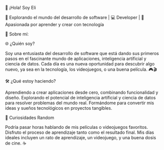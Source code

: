 🌟 ¡Hola! Soy Eli

📍 Explorando el mundo del desarrollo de software | 💻 Developer | 🚀 Apasionada por aprender y crear con tecnología

🚀 Sobre mí:

🌐 ¿Quién soy?

Soy una entusiasta del desarrollo de software que está dando sus primeros pasos en el fascinante mundo de aplicaciones, inteligencia artificial y ciencia de datos. Cada día es una nueva oportunidad para descubrir algo nuevo, ya sea en la tecnología, los videojuegos, o una buena película. 🎮🎬

🛠️ ¿Qué estoy haciendo?

Aprendiendo a crear aplicaciones desde cero, combinando funcionalidad y diseño.
Explorando el potencial de inteligencia artificial y ciencia de datos para resolver problemas del mundo real.
Formándome para convertir mis ideas y sueños tecnológicos en proyectos tangibles.

🎨 Curiosidades Random

Podría pasar horas hablando de mis películas o videojuegos favoritos.
Disfruto el proceso de aprendizaje tanto como el resultado final.
Mis días ideales incluyen un rato de aprendizaje, un videojuego, y una buena dosis de cine. ☕
